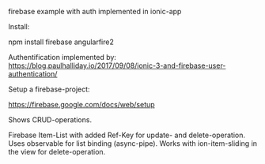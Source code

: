 firebase example with auth implemented in ionic-app

Install:

npm install firebase angularfire2

Authentification implemented by: https://blog.paulhalliday.io/2017/09/08/ionic-3-and-firebase-user-authentication/

Setup a firebase-project:

https://firebase.google.com/docs/web/setup

Shows CRUD-operations.

Firebase Item-List with added Ref-Key for update- and delete-operation. Uses observable for list binding (async-pipe). Works with ion-item-sliding in the view for delete-operation.

